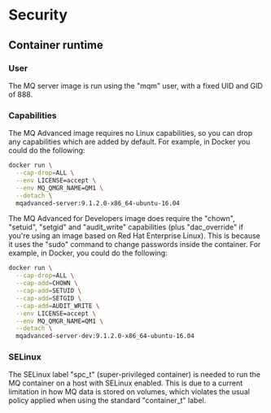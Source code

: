 # Security

## Container runtime

### User

The MQ server image is run using the "mqm" user, with a fixed UID and GID of 888.

### Capabilities

The MQ Advanced image requires no Linux capabilities, so you can drop any capabilities which are added by default.  For example, in Docker you could do the following:

```sh
docker run \
  --cap-drop=ALL \
  --env LICENSE=accept \
  --env MQ_QMGR_NAME=QM1 \
  --detach \
  mqadvanced-server:9.1.2.0-x86_64-ubuntu-16.04
```

The MQ Advanced for Developers image does require the "chown", "setuid", "setgid" and "audit_write" capabilities (plus "dac_override" if you're using an image based on Red Hat Enterprise Linux).  This is because it uses the "sudo" command to change passwords inside the container.  For example, in Docker, you could do the following:

```sh
docker run \
  --cap-drop=ALL \
  --cap-add=CHOWN \
  --cap-add=SETUID \
  --cap-add=SETGID \
  --cap-add=AUDIT_WRITE \
  --env LICENSE=accept \
  --env MQ_QMGR_NAME=QM1 \
  --detach \
  mqadvanced-server-dev:9.1.2.0-x86_64-ubuntu-16.04
```

### SELinux

The SELinux label "spc_t" (super-privileged container) is needed to run the MQ container on a host with SELinux enabled.  This is due to a current limitation in how MQ data is stored on volumes, which violates the usual policy applied when using the standard "container_t" label.